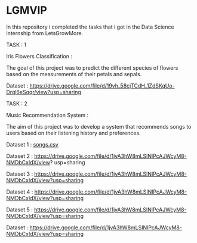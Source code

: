 # LGMVIP
In this repository i completed the tasks that i got in the Data Science internship from LetsGrowMore.

TASK : 1

Iris Flowers Classification :

The goal of this project was to predict the different species of flowers based on the measurements of their petals and sepals.

Dataset : https://drive.google.com/file/d/19vh_58cjTCdH_1ZdSKqUo-Drql6eSqqr/view?usp=sharing

TASK : 2

Music Recommendation System :

The aim of this project was to develop a system that recommends songs to users based on their listening history and preferences.

Dataset 1 : [songs.csv]([url](https://drive.google.com/file/d/1jvA3hW8mLSINlPcAJWcyM8-NMDbCxIdX/view?usp=sharing))

Dataset 2 : https://drive.google.com/file/d/1jvA3hW8mLSINlPcAJWcyM8-NMDbCxIdX/view?
usp=sharing

Dataset 3 : https://drive.google.com/file/d/1jvA3hW8mLSINlPcAJWcyM8-NMDbCxIdX/view?usp=sharing

Dataset 4 : https://drive.google.com/file/d/1jvA3hW8mLSINlPcAJWcyM8-NMDbCxIdX/view?usp=sharing

Dataset 5 : https://drive.google.com/file/d/1jvA3hW8mLSINlPcAJWcyM8-NMDbCxIdX/view?usp=sharing

Dataset  : https://drive.google.com/file/d/1jvA3hW8mLSINlPcAJWcyM8-NMDbCxIdX/view?usp=sharing
